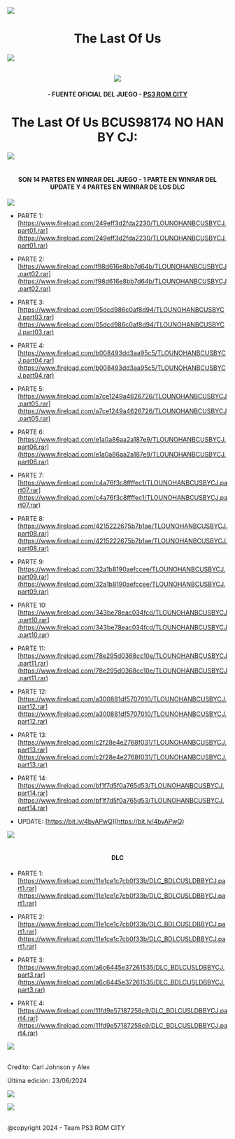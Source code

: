 <!-- Intro -->

<a href="https://github.com/Alexhacker1212/PS3_ROM_CITY/assets/173580098/f84c0299-40f0-4fa6-8d9f-b375e67fb035
" target="_blank"><img src="https://cdn.wallpapersafari.com/6/89/neKBA4.jpg" /></a>
<h1 align="center">The Last Of Us</h1>
<img src="https://user-images.githubusercontent.com/73097560/115834477-dbab4500-a447-11eb-908a-139a6edaec5c.gif"><br><br>
<p align="center">
  <a href="https://github.com/DenverCoder1/readme-typing-svg"><img src="https://readme-typing-svg.herokuapp.com?font=Time+New+Roman&color=cyan&size=25&center=true&vCenter=true&width=600&height=100&lines=PS3+ROM+CITY+BY+CJ;The+Last+Of+Us+en+Pkg+No+Han;Disfruta+Del+Juego+peji"></a>
  
<h4 align="center">- FUENTE OFICIAL DEL JUEGO - <a href="https://bit.ly/PS3_ROMS_CITY" target="blank">PS3 ROM CITY</a></h4>

<h1 align="center">The Last Of Us BCUS98174 NO HAN BY CJ:</h1>  

 <img src="https://user-images.githubusercontent.com/73097560/115834477-dbab4500-a447-11eb-908a-139a6edaec5c.gif"><br><br>
 
</p> 

<h4 align="center">SON 14 PARTES EN WINRAR DEL JUEGO - 1 PARTE EN WINRAR DEL UPDATE Y 4 PARTES EN WINRAR DE LOS DLC</h4>


 <a href="https://github.com/DenverCoder1/readme-typing-svg"><img src="https://readme-typing-svg.herokuapp.com?font=Time+New+Roman&color=cyan&size=25&center=true&vCenter=true&width=600&height=100&lines=Ta+God+El+Juego"></a>

<!-- BLOG-POST-LIST:START -->

- PARTE 1: [https://www.fireload.com/249eff3d2fda2230/TLOUNOHANBCUSBYCJ.part01.rar](https://www.fireload.com/249eff3d2fda2230/TLOUNOHANBCUSBYCJ.part01.rar)

- PARTE 2: [https://www.fireload.com/f98d616e8bb7d64b/TLOUNOHANBCUSBYCJ.part02.rar](https://www.fireload.com/f98d616e8bb7d64b/TLOUNOHANBCUSBYCJ.part02.rar)

- PARTE 3: [https://www.fireload.com/05dcd986c0af8d94/TLOUNOHANBCUSBYCJ.part03.rar](https://www.fireload.com/05dcd986c0af8d94/TLOUNOHANBCUSBYCJ.part03.rar)

- PARTE 4: [https://www.fireload.com/b008493dd3aa95c5/TLOUNOHANBCUSBYCJ.part04.rar](https://www.fireload.com/b008493dd3aa95c5/TLOUNOHANBCUSBYCJ.part04.rar)

- PARTE 5: [https://www.fireload.com/a7ce1249a4626726/TLOUNOHANBCUSBYCJ.part05.rar](https://www.fireload.com/a7ce1249a4626726/TLOUNOHANBCUSBYCJ.part05.rar)

- PARTE 6: [https://www.fireload.com/e1a0a86aa2a187e9/TLOUNOHANBCUSBYCJ.part06.rar](https://www.fireload.com/e1a0a86aa2a187e9/TLOUNOHANBCUSBYCJ.part06.rar)

- PARTE 7: [https://www.fireload.com/c4a76f3c8ffffec1/TLOUNOHANBCUSBYCJ.part07.rar](https://www.fireload.com/c4a76f3c8ffffec1/TLOUNOHANBCUSBYCJ.part07.rar)

- PARTE 8: [https://www.fireload.com/4215222675b7b1ae/TLOUNOHANBCUSBYCJ.part08.rar](https://www.fireload.com/4215222675b7b1ae/TLOUNOHANBCUSBYCJ.part08.rar)

- PARTE 9: [https://www.fireload.com/32a1b8190aefccee/TLOUNOHANBCUSBYCJ.part09.rar](https://www.fireload.com/32a1b8190aefccee/TLOUNOHANBCUSBYCJ.part09.rar)

- PARTE 10: [https://www.fireload.com/343be78eac034fcd/TLOUNOHANBCUSBYCJ.part10.rar](https://www.fireload.com/343be78eac034fcd/TLOUNOHANBCUSBYCJ.part10.rar)

- PARTE 11: [https://www.fireload.com/78e295d0368cc10e/TLOUNOHANBCUSBYCJ.part11.rar](https://www.fireload.com/78e295d0368cc10e/TLOUNOHANBCUSBYCJ.part11.rar)

- PARTE 12: [https://www.fireload.com/a300881df5707010/TLOUNOHANBCUSBYCJ.part12.rar](https://www.fireload.com/a300881df5707010/TLOUNOHANBCUSBYCJ.part12.rar)

- PARTE 13: [https://www.fireload.com/c2f28e4e2768f031/TLOUNOHANBCUSBYCJ.part13.rar](https://www.fireload.com/c2f28e4e2768f031/TLOUNOHANBCUSBYCJ.part13.rar)

- PARTE 14: [https://www.fireload.com/bf1f7d5f0a765d53/TLOUNOHANBCUSBYCJ.part14.rar](https://www.fireload.com/bf1f7d5f0a765d53/TLOUNOHANBCUSBYCJ.part14.rar)

- UPDATE: [https://bit.ly/4byAPwQ](https://bit.ly/4byAPwQ)

<!-- BLOG-POST-LIST:END -->

<img src="https://user-images.githubusercontent.com/73097560/115834477-dbab4500-a447-11eb-908a-139a6edaec5c.gif"><br><br>


<h4 align="center">DLC</h4>

<!-- BLOG-POST-LIST:START -->

- PARTE 1: [https://www.fireload.com/11e1ce1c7cb0f33b/DLC_BDLCUSLDBBYCJ.part1.rar](https://www.fireload.com/11e1ce1c7cb0f33b/DLC_BDLCUSLDBBYCJ.part1.rar)

- PARTE 2: [https://www.fireload.com/11e1ce1c7cb0f33b/DLC_BDLCUSLDBBYCJ.part1.rar](https://www.fireload.com/11e1ce1c7cb0f33b/DLC_BDLCUSLDBBYCJ.part1.rar)

- PARTE 3: [https://www.fireload.com/a6c6445e37261535/DLC_BDLCUSLDBBYCJ.part3.rar](https://www.fireload.com/a6c6445e37261535/DLC_BDLCUSLDBBYCJ.part3.rar)

- PARTE 4: [https://www.fireload.com/11fd9e57187258c9/DLC_BDLCUSLDBBYCJ.part4.rar](https://www.fireload.com/11fd9e57187258c9/DLC_BDLCUSLDBBYCJ.part4.rar)

<!-- BLOG-POST-LIST:END -->

 <img src="https://user-images.githubusercontent.com/73097560/115834477-dbab4500-a447-11eb-908a-139a6edaec5c.gif"><br><br>

Credito: Carl Johnson y Alex 

Última edición: 23/06/2024

[![](https://visitcount.itsvg.in/api?id=Alex&label=PS3%20ROM%20CITY&color=1&icon=2&pretty=false)](https://visitcount.itsvg.in)

<img src="https://user-images.githubusercontent.com/73097560/115834477-dbab4500-a447-11eb-908a-139a6edaec5c.gif"><br><br>

@copyright 2024 -​ Team PS3 ROM CITY
